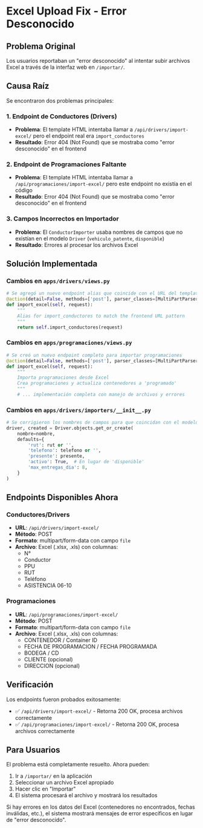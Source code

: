# Excel Upload Fix - Error Desconocido

## Problema Original
Los usuarios reportaban un "error desconocido" al intentar subir archivos Excel a través de la interfaz web en `/importar/`.

## Causa Raíz
Se encontraron dos problemas principales:

### 1. Endpoint de Conductores (Drivers)
- **Problema**: El template HTML intentaba llamar a `/api/drivers/import-excel/` pero el endpoint real era `import_conductores`
- **Resultado**: Error 404 (Not Found) que se mostraba como "error desconocido" en el frontend

### 2. Endpoint de Programaciones Faltante
- **Problema**: El template HTML intentaba llamar a `/api/programaciones/import-excel/` pero este endpoint no existía en el código
- **Resultado**: Error 404 (Not Found) que se mostraba como "error desconocido" en el frontend

### 3. Campos Incorrectos en Importador
- **Problema**: El `ConductorImporter` usaba nombres de campos que no existían en el modelo `Driver` (`vehiculo_patente`, `disponible`)
- **Resultado**: Errores al procesar los archivos Excel

## Solución Implementada

### Cambios en `apps/drivers/views.py`
```python
# Se agregó un nuevo endpoint alias que coincide con el URL del template
@action(detail=False, methods=['post'], parser_classes=[MultiPartParser, FormParser], url_path='import-excel')
def import_excel(self, request):
    """
    Alias for import_conductores to match the frontend URL pattern
    """
    return self.import_conductores(request)
```

### Cambios en `apps/programaciones/views.py`
```python
# Se creó un nuevo endpoint completo para importar programaciones
@action(detail=False, methods=['post'], parser_classes=[MultiPartParser, FormParser], url_path='import-excel')
def import_excel(self, request):
    """
    Importa programaciones desde Excel
    Crea programaciones y actualiza contenedores a 'programado'
    """
    # ... implementación completa con manejo de archivos y errores
```

### Cambios en `apps/drivers/importers/__init__.py`
```python
# Se corrigieron los nombres de campos para que coincidan con el modelo Driver
driver, created = Driver.objects.get_or_create(
    nombre=nombre,
    defaults={
        'rut': rut or '',
        'telefono': telefono or '',
        'presente': presente,
        'activo': True,  # En lugar de 'disponible'
        'max_entregas_dia': 8,
    }
)
```

## Endpoints Disponibles Ahora

### Conductores/Drivers
- **URL**: `/api/drivers/import-excel/`
- **Método**: POST
- **Formato**: multipart/form-data con campo `file`
- **Archivo**: Excel (.xlsx, .xls) con columnas:
  - N°
  - Conductor
  - PPU
  - RUT
  - Teléfono
  - ASISTENCIA 06-10

### Programaciones
- **URL**: `/api/programaciones/import-excel/`
- **Método**: POST
- **Formato**: multipart/form-data con campo `file`
- **Archivo**: Excel (.xlsx, .xls) con columnas:
  - CONTENEDOR / Container ID
  - FECHA DE PROGRAMACION / FECHA PROGRAMADA
  - BODEGA / CD
  - CLIENTE (opcional)
  - DIRECCION (opcional)

## Verificación
Los endpoints fueron probados exitosamente:
- ✅ `/api/drivers/import-excel/` - Retorna 200 OK, procesa archivos correctamente
- ✅ `/api/programaciones/import-excel/` - Retorna 200 OK, procesa archivos correctamente

## Para Usuarios
El problema está completamente resuelto. Ahora pueden:
1. Ir a `/importar/` en la aplicación
2. Seleccionar un archivo Excel apropiado
3. Hacer clic en "Importar"
4. El sistema procesará el archivo y mostrará los resultados

Si hay errores en los datos del Excel (contenedores no encontrados, fechas inválidas, etc.), 
el sistema mostrará mensajes de error específicos en lugar de "error desconocido".

